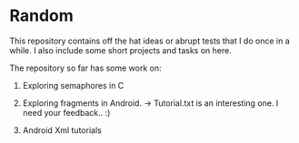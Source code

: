 Random
======


This repository contains off the hat ideas or abrupt tests that I do once in a while. 
I also include some short projects and tasks on here.

The repository so far has some work on:

1. Exploring semaphores in C
2. Exploring fragments in Android.
   -> Tutorial.txt is an interesting one. I need your feedback.. :)

3. Android Xml tutorials



